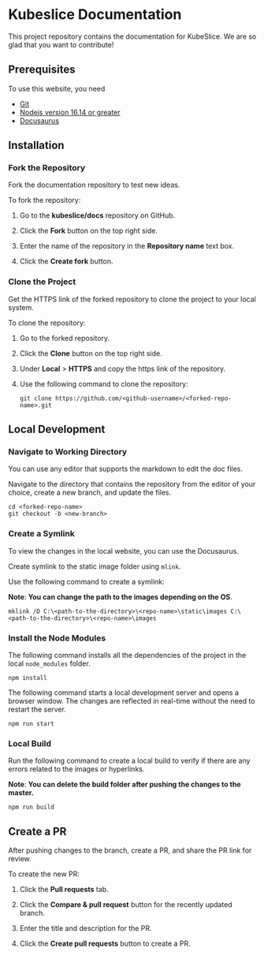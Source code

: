 # Kubeslice Documentation
This project repository contains the documentation for KubeSlice. We are so glad that you want to contribute!

## Prerequisites

To use this website, you need
- [Git](https://git-scm.com/downloads)
- [Nodejs version 16.14 or greater](https://nodejs.org/en/download/)
- [Docusaurus](https://docusaurus.io/docs/installation)

## Installation

### Fork the Repository

Fork the documentation repository to test new ideas.

To fork the repository:

1. Go to the **kubeslice/docs** repository on GitHub.

2. Click the **Fork** button on the top right side.
   
3. Enter the name of the repository in the **Repository name** text box.

4. Click the **Create fork** button.


### Clone the Project

Get the HTTPS link of the forked repository to clone the project to your local system.

To clone the repository:

1. Go to the forked repository.

2. Click the **Clone** button on the top right side.

3. Under **Local** > **HTTPS** and copy the https link of the repository.

4. Use the following command to clone the repository:

   ```
   git clone https://github.com/<github-username>/<forked-repo-name>.git
   ```


## Local Development


### Navigate to Working Directory

You can use any editor that supports the markdown to edit the doc files.

Navigate to the directory that contains the repository from the editor of your choice, create a new branch, and update the files.

```
cd <forked-repo-name>
git checkout -b <new-branch>
```


### Create a Symlink

To view the changes in the local website, you can use the Docusaurus.

Create symlink to the static image folder using `mlink`.

Use the following command to create a symlink:

**Note**: **You can change the path to the images depending on the OS**.

```
mklink /D C:\<path-to-the-directory>\<repo-name>\static\images C:\<path-to-the-directory>\<repo-name>\images
```


### Install the Node Modules

The following command installs all the dependencies of the project in the local `node_modules` folder.

```
npm install
```

The following command starts a local development server and opens a browser window. The changes are reflected in real-time without the need to restart the server.

```
npm run start
```

### Local Build

Run the following command to create a local build to verify if there are any  errors related to the images or hyperlinks.

**Note**: **You can delete the build folder after pushing the changes to the master.**

```
npm run build
```

## Create a PR

After pushing changes to the branch, create a PR, and share the PR link for review.

To create the new PR:

1. Click the **Pull requests** tab.

2. Click the **Compare & pull request** button for the recently updated branch.

3. Enter the title and description for the PR.

4. Click the **Create pull requests** button to create a PR.